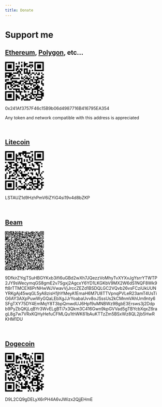 ```yaml
---
title: Donate
---
```


# Support me

## [Ethereum](https://ethereum.org/en/), [Polygon](https://polygon.technology/), etc...
![erc20 qr_code](static/crypto/erc20.png)

0x241Af3757F46c15B9b06d4987716B416795EA354

Any token and network compatible with this address is appreciated

<br/>

## [Litecoin](https://litecoin.com/en/)
![litecoin qr_code](static/crypto/litecoin.png)

LSTAUZ1d9HzhPmV6iZYiG4si19v4d8bZKP

<br/>

## [Beam](https://beam.mw/)
![beam qr_code](static/crypto/beam.png)

9DfkirZYqjTSuHBGYKxb3ifi6uGBd2wXh7JQezzVoMhyTvXYXvJgYsrrYTWTP2JY9sWecymqGS8gmE2v7Sgxj2AgcxY6YD1LKGKbV9MX2W6dS1NQF8Wk9ft8rTTMCEX6PrNHwWJVwavVjJrccZEZd1BSDQLGC2VQvb26vsFCziUkUUNYRKgAj45wqGL5yA8zisH1jhYMeyA1EmaH6M7U8TTVpnqPVLeR23amT4UsTiG6AY3AXpPuwWyGQaLEbXgJJrYoabaUvv8oJSssUs2kCMnmVAhUm9nty6SFgTXY75DY4EmMqY8T3bpQmwdUJ6Hpf9uMNBWz9BgbE3Ersws3j2Ddpb9PyZbQKjLqBYr3WvELgBTi7x3Qkm3C416Gwn9kpGVVad5gTBYcbXqxZ6ragL8g7w7VRxKQHyHefuCFMLQu1thWK61bAuKTTzZm5BSxWz8QL2jb5HwRKHM1DU

<br/>

## [Dogecoin](https://dogecoin.com/)
![doge qr_code](static/crypto/dogecoin.png)

D9L2CQ9gDELyX6rPH4A6vJWizx2QjjEHmE
